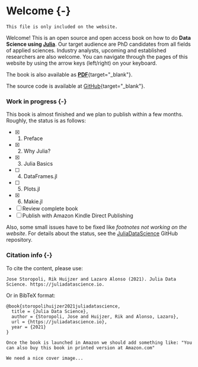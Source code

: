 # Welcome {-}

```{=comment}
This file is only included on the website.
```

Welcome! This is an open source and open access book on how to do **Data Science using [Julia](https://julialang.org)**.
Our target audience are PhD candidates from all fields of applied sciences.
Industry analysts, upcoming and established researchers are also welcome.
You can navigate through the pages of this website by using the arrow keys (left/right) on your keyboard.

The book is also available as [**PDF**](/juliadatascience.pdf){target="_blank"}.

The source code is available at [GitHub](https://github.com/JuliaDataScience/JuliaDataScience){target="_blank"}.

### Work in progress {-}

This book is almost finished and we plan to publish within a few months.
Roughly, the status is as follows:

- [x] 1. Preface
- [x] 2. Why Julia?
- [x] 3. Julia Basics
- [ ] 4. DataFrames.jl
- [ ] 5. Plots.jl
- [x] 6. Makie.jl
- [ ] Review complete book
- [ ] Publish with Amazon Kindle Direct Publishing

Also, some small issues have to be fixed like _footnotes not working on the website_.
For details about the status, see the [JuliaDataScience](https://github.com/JuliaDataScience/JuliaDataScience) GitHub repository.

### Citation info {-}

To cite the content, please use:

```plaintext
Jose Storopoli, Rik Huijzer and Lazaro Alonso (2021). Julia Data Science. https://juliadatascience.io.
```

Or in BibTeX format:

```plaintext
@book{storopolihuijzer2021juliadatascience,
  title = {Julia Data Science},
  author = {Storopoli, Jose and Huijzer, Rik and Alonso, Lazaro},
  url = {https://juliadatascience.io},
  year = {2021}
}
```

```{=comment}
Once the book is launched in Amazon we should add something like: "You can also buy this book in printed version at Amazon.com"

We need a nice cover image...
```
